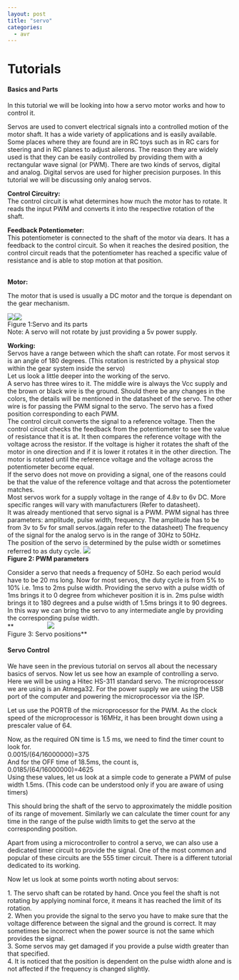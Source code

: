 ```yaml
---
layout: post
title: "servo"
categories:
  - avr
---
```

# Tutorials

#### Basics and Parts

In this tutorial we will be looking into how a servo motor works and how to control it.

  
Servos are used to convert electrical signals into a controlled motion of the motor shaft. It has a wide variety of applications and is easily available. Some places where they are found are in RC toys such as in RC cars for steering and in RC planes to adjust ailerons. The reason they are widely used is that they can be easily controlled by providing them with a rectangular wave signal (or PWM). There are two kinds of servos, digital and analog. Digital servos are used for higher precision purposes. In this tutorial we will be discussing only analog servos.

  
**Control Circuitry:**  
The control circuit is what determines how much the motor has to rotate. It reads the input PWM and converts it into the respective rotation of the shaft.

  
**Feedback Potentiometer:**  
This potentiometer is connected to the shaft of the motor via dears. It has a feedback to the control circuit. So when it reaches the desired position, the control circuit reads that the potentiometer has reached a specific value of resistance and is able to stop motion at that position.  
 

**Motor:**

The motor that is used is usually a DC motor and the torque is dependant on the gear mechanism.

**![][1]![][2]**  
Figure 1:Servo and its parts  
Note: A servo will not rotate by just providing a 5v power supply.

**Working:**  
Servos have a range between which the shaft can rotate. For most servos it is an angle of 180 degrees. (This rotation is restricted by a physical stop within the gear system inside the servo)  
Let us look a little deeper into the working of the servo.  
A servo has three wires to it. The middle wire is always the Vcc supply and the brown or black wire is the ground. Should there be any changes in the colors, the details will be mentioned in the datasheet of the servo. The other wire is for passing the PWM signal to the servo. The servo has a fixed position corresponding to each PWM.  
The control circuit converts the signal to a reference voltage. Then the control circuit checks the feedback from the potentiometer to see the value of resistance that it is at. It then compares the reference voltage with the voltage across the resistor. If the voltage is higher it rotates the shaft of the motor in one direction and if it is lower it rotates it in the other direction. The motor is rotated until the reference voltage and the voltage across the potentiometer become equal.  
If the servo does not move on providing a signal, one of the reasons could be that the value of the reference voltage and that across the potentiometer matches.    
Most servos work for a supply voltage in the range of 4.8v to 6v DC. More specific ranges will vary with manufacturers (Refer to datasheet).  
It was already mentioned that servo signal is a PWM. PWM signal has three parameters: amplitude, pulse width, frequency. The amplitude has to be from 3v to 5v for small servos.(again refer to the datasheet) The frequency of the signal for the analog servo is in the range of 30Hz to 50Hz.  
The position of the servo is determined by the pulse width or sometimes referred to as duty cycle. **![][3]  
Figure 2: PWM parameters**

Consider a servo that needs a frequency of 50Hz. So each period would have to be 20 ms long. Now for most servos, the duty cycle is from 5% to 10% i.e. 1ms to 2ms pulse width. Providing the servo with a pulse width of 1ms brings it to 0 degree from whichever position it is in. 2ms pulse width brings it to 180 degrees and a pulse width of 1.5ms brings it to 90 degrees. In this way we can bring the servo to any intermediate angle by providing the corresponding pulse width.  
**                   ![][4]  
Figure 3: Servo positions**

#### Servo Control

We have seen in the previous tutorial on servos all about the necessary basics of servos. Now let us see how an example of controlling a servo.  
Here we will be using a Hitec HS-311 standard servo. The microprocessor we are using is an Atmega32. For the power supply we are using the USB port of the computer and powering the microprocessor via the ISP.

Let us use the PORTB of the microprocessor for the PWM. As the clock speed of the microprocessor is 16MHz, it has been brought down using a prescaler value of 64.

Now, as the required ON time is 1.5 ms, we need to find the timer count to look for.  
0.0015/(64/16000000)=375  
And for the OFF time of 18.5ms, the count is,  
0.0185/(64/16000000)=4625  
Using these values, let us look at a simple code to generate a PWM of pulse width 1.5ms. (This code can be understood only if you are aware of using timers)

This should bring the shaft of the servo to approximately the middle position of its range of movement. Similarly we can calculate the timer count for any time in the range of the pulse width limits to get the servo at the corresponding position.

Apart from using a microcontroller to control a servo, we can also use a dedicated timer circuit to provide the signal. One of the most common and popular of these circuits are the 555 timer circuit. There is a different tutorial dedicated to its working.

Now let us look at some points worth noting about servos:

1\. The servo shaft can be rotated by hand. Once you feel the shaft is not rotating by applying nominal force, it means it has reached the limit of its rotation.  
2\. When you provide the signal to the servo you have to make sure that the voltage difference between the signal and the ground is correct. It may sometimes be incorrect when the power source is not the same which provides the signal.  
3\. Some servos may get damaged if you provide a pulse width greater than that specified.  
4\. It is noticed that the position is dependent on the pulse width alone and is not affected if the frequency is changed slightly.

 

[1]: https://lh3.googleusercontent.com/oBloqQBci9wnNjs72zGpsxphAKzlMk-hd0Xf0NheSwBHemvbpTOZXAlQmRSyfHvvndJ-MxQlnTRRnM2rkvzfT4FHLAyJ8Z29WFZYFT6pOSu_Qg23blw
[2]: https://lh4.googleusercontent.com/V5KEkYAxFJLe1dHSbFstVjcWQjdNZgoofokIXdim-BXiTPUmQKYLhe19Lsw8MrroH7hMHZjCCvjdj-oP7xhH5pq0MqN7Y2zxJfnLIOWIZZ4w-MUgJ8w
[3]: https://lh6.googleusercontent.com/AYw9yoJhTigrT5I4pefHQwSe5OlBeBjHxRB8Vb7yLUvkqgEnyDIT3i1FxosPCOh9dfw_p_ydHHDUa0sKZOvk0kKfG7Oztzl0S-H_9-vIGp1W52FUTUM
[4]: https://lh5.googleusercontent.com/vpSMG0u01kWvjk1iG7iE3FBoBccOKcWNOPMg_QC6M-yuyg0sIleExqmRJGcBs17zNxqPQW8T2BpZYEJXn7wzFEq4luh9qrrpPDtUJzvtVodicE-FoAg
